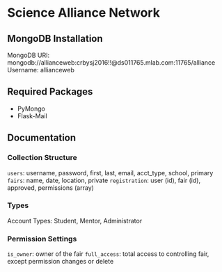 # Science Alliance Network

## MongoDB Installation

MongoDB URI: mongodb://allianceweb:crbysj2016!!@ds011765.mlab.com:11765/alliance
Username: allianceweb

## Required Packages

* PyMongo
* Flask-Mail

## Documentation

### Collection Structure

`users`: username, password, first, last, email, acct_type, school, primary
`fairs`: name, date, location, private
`registration`: user (id), fair (id), approved, permissions (array)

### Types

Account Types: Student, Mentor, Administrator

### Permission Settings

`is_owner`: owner of the fair
`full_access`: total access to controlling fair, except permission changes or delete